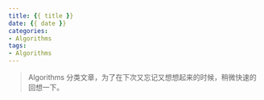 ```yaml
---
title: {{ title }}
date: {{ date }}
categories:
- Algorithms
tags:
- Algorithms
---
```

> Algorithms 分类文章，为了在下次又忘记又想想起来的时候，稍微快速的回想一下。

